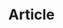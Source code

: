 ---
title: 'Article '
layout: 'layouts/article.html'
pagination: 
    data: articles
    size: 1
    alias: article
permalink: '/article/{{ article.title | slug }}/index.html'
---